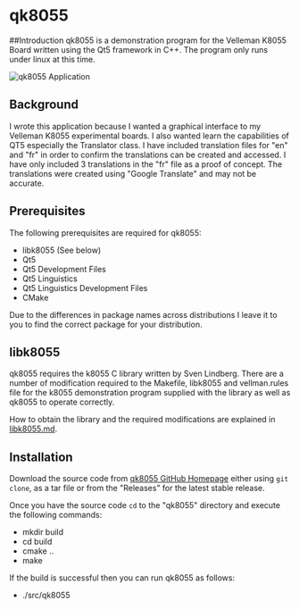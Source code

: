 # qk8055

##Introduction
qk8055 is a demonstration program for the Velleman K8055 Board written using the Qt5 framework in C++.  The program only runs under linux at this time.

![qk8055 Application](images/screenshot.png)

## Background
I wrote this application because I wanted a graphical interface to my Velleman K8055 experimental boards.  I also wanted learn the capabilities of QT5 especially the Translator class.  I have included translation files for "en" and "fr" in order to confirm the translations can be created and accessed. I have only included 3 translations in the "fr" file as a proof of concept.  The translations were created using "Google Translate" and may not be accurate.

## Prerequisites  
The following prerequisites are required for qk8055:   

  * libk8055  (See below)
  * Qt5
  * Qt5 Development Files
  * Qt5 Linguistics
  * Qt5 Linguistics Development Files
  * CMake

Due to the differences in package names across distributions I leave it to you to find the correct package for your distribution. 

## libk8055
qk8055 requires the k8055 C library written by Sven Lindberg.  There are a number of modification required to the Makefile, libk8055 and vellman.rules file for the k8055 demonstration program supplied with the library as well as qk8055 to operate correctly.

How to obtain the library and the required modifications are explained in [libk8055.md](libk8055.md).

## Installation
Download the source code from [qk8055 GitHub Homepage](https://github.com/g7mzr/qk8055) either using `git clone`, as a tar file or from the "Releases" for the latest stable release.

Once you have the source code `cd` to the "qk8055" directory and execute the following commands:

  * mkdir build
  * cd build
  * cmake ..
  * make

If the build is successful then you can run qk8055 as follows:

  * ./src/qk8055


